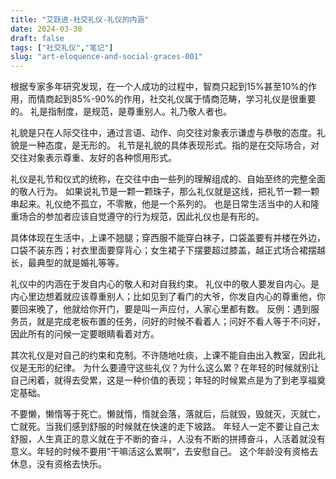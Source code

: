 ```yaml
---
title: "艾跃进-社交礼仪-礼仪的内涵"
date: 2024-03-30
draft: false
tags: ["社交礼仪","笔记"]
slug: "art-eloquence-and-social-graces-001"
---
```


根据专家多年研究发现，在一个人成功的过程中，智商只起到15%甚至10%的作用，而情商起到85%-90%的作用，社交礼仪属于情商范畴，学习礼仪是很重要的。
礼是指制度，是规范，是尊重别人。礼乃敬人者也。

礼貌是只在人际交往中，通过言语、动作、向交往对象表示谦虚与恭敬的态度。礼貌是一种态度，是无形的。
礼节是礼貌的具体表现形式。指的是在交际场合，对交往对象表示尊重、友好的各种惯用形式。

礼仪是礼节和仪式的统称，在交往中由一些列的理解组成的、自始至终的完整全面的敬人行为。
如果说礼节是一颗一颗珠子，那么礼仪就是这线，把礼节一颗一颗串起来。礼仪绝不孤立，不零散，他是一个系列的。
也是日常生活当中的人和隆重场合的参加者应该自觉遵守的行为规范，因此礼仪也是有形的。

具体体现在生活中，上课不翘腿；穿西服不能穿白袜子，口袋盖要有并楼在外边，口袋不装东西；衬衣里面要穿背心；女生裙子下摆要超过膝盖，越正式场合裙摆越长，最典型的就是婚礼等等。

礼仪中的内涵在于发自内心的敬人和对自我约束。
礼仪中的敬人要发自内心。是内心里边想着就应该尊重别人；比如见到了看门的大爷，你发自内心的尊重他，你要回来晚了，他就给你开门，要是叫一声应付，人家心里都有数。
反例：遇到服务员，就是完成老板布置的任务，问好的时候不看着人；问好不看人等于不问好，因此所有的问候一定要眼睛看着对方。

其次礼仪是对自己的约束和克制。不许随地吐痰，上课不能自由出入教室，因此礼仪是无形的纪律。
为什么要遵守这些礼仪？为什么这么累？在年轻的时候就别让自己闲着，就得去受累，这是一种价值的表现；年轻的时候累点是为了到老享福奠定基础。

不要懒，懒惰等于死亡。懒就惰，惰就会落，落就后，后就毁，毁就灭，灭就亡，亡就死。当我们感到舒服的时候就在快速的走下坡路。
年轻人一定不要让自己太舒服，人生真正的意义就在于不断的奋斗，人没有不断的拼搏奋斗，人活着就没有意义。年轻的时候不要用”干嘛活这么累啊“，去安慰自己。
这个年龄没有资格去休息，没有资格去快乐。



